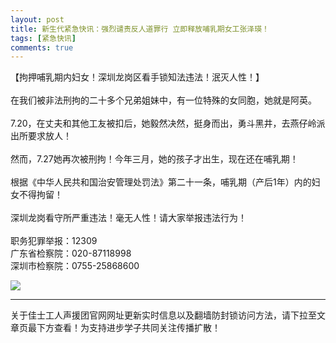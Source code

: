 ```yaml
---
layout: post
title: 新生代紧急快讯：强烈谴责反人道罪行 立即释放哺乳期女工张泽瑛！
tags: [紧急快讯]
comments: true
---
```


【拘押哺乳期内妇女！深圳龙岗区看手锁知法违法！泯灭人性！】<br><br>在我们被非法刑拘的二十多个兄弟姐妹中，有一位特殊的女同胞，她就是阿英。<br><br>7.20，在丈夫和其他工友被扣后，她毅然决然，挺身而出，勇斗黑井，去燕仔岭派出所要求放人！<br><br>然而，7.27她再次被刑拘！今年三月，她的孩子才出生，现在还在哺乳期！<br><br>根据《中华人民共和国治安管理处罚法》第二十一条，哺乳期（产后1年）内的妇女不得拘留！<br><br>深圳龙岗看守所严重违法！毫无人性！请大家举报违法行为！<br><br>职务犯罪举报：12309<br>广东省检察院：020-87118998<br>深圳市检察院：0755-25868600

![](http://wx1.sinaimg.cn/mw690/0060lm7Tly1ftwoqfrypuj30u01s6djk.jpg)

---
关于佳士工人声援团官网网址更新实时信息以及翻墙防封锁访问方法，请下拉至文章页最下方查看！为支持进步学子共同关注传播扩散！
